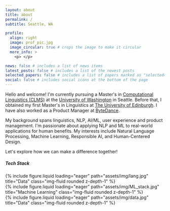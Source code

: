 ```yaml
---
layout: about
title: about
permalink: /
subtitle: Seattle, WA

profile:
  align: right
  image: prof_pic.jpg
  image_circular: true # crops the image to make it circular
  more_info: >
    <p> </p>

news: false # includes a list of news items
latest_posts: false # includes a list of the newest posts
selected_papers: false # includes a list of papers marked as "selected={true}"
social: false # includes social icons at the bottom of the page
---
```


Hello and welcome! I'm currently pursuing a Master's in [Computational Linguistics (CLMS)](https://www.compling.uw.edu/?gad_source=1&gclid=CjwKCAiA29auBhBxEiwAnKcSqlcj2RTvSsNeOyTujLnEqaIZt3VrxYMtidhJJWPCd-04tdZLKpqo9xoC85oQAvD_BwE) at the [University of Washington](https://www.washington.edu/) in Seattle. Before that, I obtained my first Master's in Linguistics at [The University of Edinburgh](https://www.ed.ac.uk/). I have also worked as a Product Manager at [ByteDance](https://www.bytedance.com/en/).

My background spans linguistics, NLP, AI/ML, user experience and product management. I'm passionate about applying NLP and ML to real-world applications for human benefits. My interests include Natural Language Processing, Machine Learning, Responsible AI, and Human-Centered Design. 

Let's explore how we can make a difference together!


##### **Tech Stack**

<div class="row">
    <div class="col-sm mt-1 mt-md-0">
        {% include figure.liquid loading="eager" path="assets/img/lang.jpg" title="Data" class="img-fluid rounded z-depth-1" %}
    </div>
    <div class="col-sm mt-1 mt-md-0">
        {% include figure.liquid loading="eager" path="assets/img/ML_stack.jpg" title="Machine Learning" class="img-fluid rounded z-depth-1" %}
    </div>
    <div class="col-sm mt-1 mt-md-0">
        {% include figure.liquid loading="eager" path="assets/img/data.jpg" title="Data" class="img-fluid rounded z-depth-1" %}
    </div>
</div>


